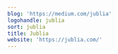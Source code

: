 ```yaml
---
blog: 'https://medium.com/jublia'
logohandle: jublia
sort: jublia
title: Jublia
website: 'https://jublia.com/'
---
```

